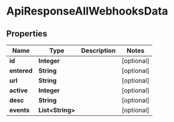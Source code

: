 
# ApiResponseAllWebhooksData

## Properties
Name | Type | Description | Notes
------------ | ------------- | ------------- | -------------
**id** | **Integer** |  |  [optional]
**entered** | **String** |  |  [optional]
**url** | **String** |  |  [optional]
**active** | **Integer** |  |  [optional]
**desc** | **String** |  |  [optional]
**events** | **List&lt;String&gt;** |  |  [optional]



